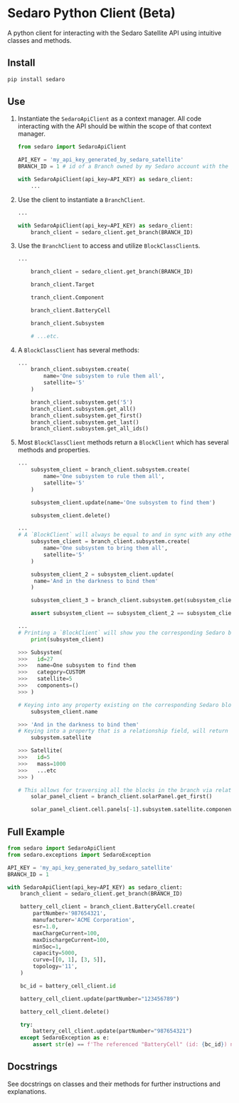 # Sedaro Python Client (Beta)

A python client for interacting with the Sedaro Satellite API using intuitive classes and methods.

## Install

```bash
pip install sedaro
```

## Use

1. Instantiate the `SedaroApiClient` as a context manager. All code interacting with the API should be within the scope of that context manager.

   ```py
   from sedaro import SedaroApiClient

   API_KEY = 'my_api_key_generated_by_sedaro_satellite'
   BRANCH_ID = 1 # id of a Branch owned by my Sedaro account with the given api key

   with SedaroApiClient(api_key=API_KEY) as sedaro_client:
       ...
   ```

2. Use the client to instantiate a `BranchClient`.

   ```py
   ...

   with SedaroApiClient(api_key=API_KEY) as sedaro_client:
       branch_client = sedaro_client.get_branch(BRANCH_ID)
   ```

3. Use the `BranchClient` to access and utilize `BlockClassClient`s.

   ```py
   ...

       branch_client = sedaro_client.get_branch(BRANCH_ID)

       branch_client.Target

       tranch_client.Component

       branch_client.BatteryCell

       branch_client.Subsystem

       # ...etc.

   ```

4. A `BlockClassClient` has several methods:

   ```py
   ...
       branch_client.subsystem.create(
           name='One subsystem to rule them all',
           satellite='5'
       )

       branch_client.subsystem.get('5')
       branch_client.subsystem.get_all()
       branch_client.subsystem.get_first()
       branch_client.subsystem.get_last()
       branch_client.subsystem.get_all_ids()
   ```

5. Most `BlockClassClient` methods return a `BlockClient` which has several methods and properties.

   ```py
   ...
       subsystem_client = branch_client.subsystem.create(
           name='One subsystem to rule them all',
           satellite='5'
       )

       subsystem_client.update(name='One subsystem to find them')

       subsystem_client.delete()
   ```

   ```py
   ...
   # A `BlockClient` will always be equal to and in sync with any other `BlockClient` referencing the same Sedaro block:
       subsystem_client = branch_client.subsystem.create(
           name='One subsystem to bring them all',
           satellite='5'
       )

       subsystem_client_2 = subsystem_client.update(
        name='And in the darkness to bind them'
       )

       subsystem_client_3 = branch_client.subsystem.get(subsystem_client.id)

       assert subsystem_client == subsystem_client_2 == subsystem_client_3
   ```

   ```py
   ...
   # Printing a `BlockClient` will show you the corresponding Sedaro block's data:
       print(subsystem_client)

   >>> Subsystem(
   >>>   id=27
   >>>   name=One subsystem to find them
   >>>   category=CUSTOM
   >>>   satellite=5
   >>>   components=()
   >>> )
   ```

   ```py
   # Keying into any property existing on the corresponding Sedaro block, will return that properties value.
       subsystem_client.name

   >>> 'And in the darkness to bind them'
   # Keying into a property that is a relationship field, will return a `BlockClient` corresponding to the related `Block` (or `list` of `BlockClient`s if it's a many-side relationship field).
       subsystem.satellite

   >>> Satellite(
   >>>   id=5
   >>>   mass=1000
   >>>   ...etc
   >>> )
   ```

   ```py
   # This allows for traversing all the blocks in the branch via relationship fields:
       solar_panel_client = branch_client.solarPanel.get_first()

       solar_panel_client.cell.panels[-1].subsystem.satellite.components[0].delete()
   ```

## Full Example

```py
from sedaro import SedaroApiClient
from sedaro.exceptions import SedaroException

API_KEY = 'my_api_key_generated_by_sedaro_satellite'
BRANCH_ID = 1

with SedaroApiClient(api_key=API_KEY) as sedaro_client:
    branch_client = sedaro_client.get_branch(BRANCH_ID)

    battery_cell_client = branch_client.BatteryCell.create(
        partNumber='987654321',
        manufacturer='ACME Corporation',
        esr=1.0,
        maxChargeCurrent=100,
        maxDischargeCurrent=100,
        minSoc=1,
        capacity=5000,
        curve=[[0, 1], [3, 5]],
        topology='11',
    )

    bc_id = battery_cell_client.id

    battery_cell_client.update(partNumber="123456789")

    battery_cell_client.delete()

    try:
        battery_cell_client.update(partNumber="987654321")
    except SedaroException as e:
        assert str(e) == f'The referenced "BatteryCell" (id: {bc_id}) no longer exists.'
```

## Docstrings

See docstrings on classes and their methods for further instructions and explanations.
